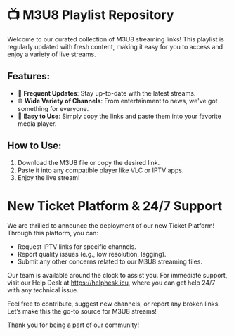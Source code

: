 # 📺 M3U8 Playlist Repository

Welcome to our curated collection of M3U8 streaming links! This playlist is regularly updated with fresh content, making it easy for you to access and enjoy a variety of live streams.

## Features:
- 🔄 **Frequent Updates**: Stay up-to-date with the latest streams.
- 🌐 **Wide Variety of Channels**: From entertainment to news, we've got something for everyone.
- 📄 **Easy to Use**: Simply copy the links and paste them into your favorite media player.

## How to Use:
1. Download the M3U8 file or copy the desired link.
2. Paste it into any compatible player like VLC or IPTV apps.
3. Enjoy the live stream!

# New Ticket Platform & 24/7 Support

We are thrilled to announce the deployment of our new Ticket Platform! Through this platform, you can:

- Request IPTV links for specific channels.
- Report quality issues (e.g., low resolution, lagging).
- Submit any other concerns related to our M3U8 streaming files.
  
Our team is available around the clock to assist you. For immediate support, visit our Help Desk at https://helphesk.icu, where you can get help 24/7 with any technical issue.

Feel free to contribute, suggest new channels, or report any broken links. Let’s make this the go-to source for M3U8 streams!

Thank you for being a part of our community!
